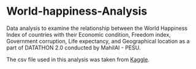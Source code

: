# World-happiness-Analysis
Data analysis  to examine the relationship between the World Happiness Index of countries with their Economic condition, Freedom index, Government corruption, Life expectancy, and Geographical location as a part of DATATHON 2.0 conducted by MahilAI - PESU.

The csv file used in this analysis was taken from [Kaggle](https://www.kaggle.com/datasets/unsdsn/world-happiness).
